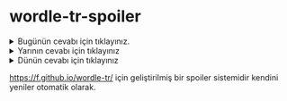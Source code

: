 # wordle-tr-spoiler

<details>
  <summary>Bugünün cevabı için tıklayınız.</summary>
  <br>
    <b> kayıt </b>
</details>

<details>
  <summary>Yarının cevabı için tıklayınız</summary>
  <br>
   <b> yosma </b>
</details>

<details>
  <summary>Dünün cevabı için tıklayınız </summary>
  <br>
  <b> fisto </b>
</details>

https://f.github.io/wordle-tr/ için geliştirilmiş bir spoiler sistemidir kendini yeniler otomatik olarak.

